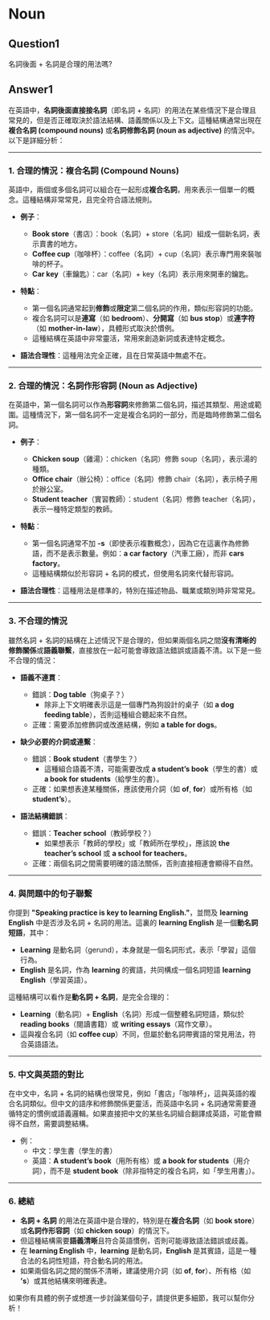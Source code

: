 # Noun

## Question1
名詞後面 + 名詞是合理的用法嗎?

## Answer1
在英語中，**名詞後面直接接名詞**（即名詞 + 名詞）的用法在某些情況下是合理且常見的，但是否正確取決於語法結構、語義關係以及上下文。這種結構通常出現在**複合名詞 (compound nouns)** 或**名詞修飾名詞 (noun as adjective)** 的情況中。以下是詳細分析：

---

### 1. **合理的情況：複合名詞 (Compound Nouns)**
英語中，兩個或多個名詞可以組合在一起形成**複合名詞**，用來表示一個單一的概念。這種結構非常常見，且完全符合語法規則。

- **例子**：
    - **Book store**（書店）：book（名詞）+ store（名詞）組成一個新名詞，表示賣書的地方。
    - **Coffee cup**（咖啡杯）：coffee（名詞）+ cup（名詞）表示專門用來裝咖啡的杯子。
    - **Car key**（車鑰匙）：car（名詞）+ key（名詞）表示用來開車的鑰匙。

- **特點**：
    - 第一個名詞通常起到**修飾**或**限定**第二個名詞的作用，類似形容詞的功能。
    - 複合名詞可以是**連寫**（如 **bedroom**）、**分開寫**（如 **bus stop**）或**連字符**（如 **mother-in-law**），具體形式取決於慣例。
    - 這種結構在英語中非常靈活，常用來創造新詞或表達特定概念。

- **語法合理性**：這種用法完全正確，且在日常英語中無處不在。

---

### 2. **合理的情況：名詞作形容詞 (Noun as Adjective)**
在英語中，第一個名詞可以作為**形容詞**來修飾第二個名詞，描述其類型、用途或範圍。這種情況下，第一個名詞不一定是複合名詞的一部分，而是臨時修飾第二個名詞。

- **例子**：
    - **Chicken soup**（雞湯）：chicken（名詞）修飾 soup（名詞），表示湯的種類。
    - **Office chair**（辦公椅）：office（名詞）修飾 chair（名詞），表示椅子用於辦公室。
    - **Student teacher**（實習教師）：student（名詞）修飾 teacher（名詞），表示一種特定類型的教師。

- **特點**：
    - 第一個名詞通常不加 **-s**（即使表示複數概念），因為它在這裏作為修飾語，而不是表示數量。例如：**a car factory**（汽車工廠），而非 **cars factory**。
    - 這種結構類似於形容詞 + 名詞的模式，但使用名詞來代替形容詞。

- **語法合理性**：這種用法是標準的，特別在描述物品、職業或類別時非常常見。

---

### 3. **不合理的情況**
雖然名詞 + 名詞的結構在上述情況下是合理的，但如果兩個名詞之間**沒有清晰的修飾關係**或**語義聯繫**，直接放在一起可能會導致語法錯誤或語義不清。以下是一些不合理的情況：

- **語義不連貫**：
    - 錯誤：**Dog table**（狗桌子？）
        - 除非上下文明確表示這是一個專門為狗設計的桌子（如 **a dog feeding table**），否則這種組合聽起來不自然。
    - 正確：需要添加修飾詞或改進結構，例如 **a table for dogs**。

- **缺少必要的介詞或連繫**：
    - 錯誤：**Book student**（書學生？）
        - 這種組合語義不清，可能需要改成 **a student’s book**（學生的書）或 **a book for students**（給學生的書）。
    - 正確：如果想表達某種關係，應該使用介詞（如 **of**, **for**）或所有格（如 **student’s**）。

- **語法結構錯誤**：
    - 錯誤：**Teacher school**（教師學校？）
        - 如果想表示「教師的學校」或「教師所在學校」，應該說 **the teacher’s school** 或 **a school for teachers**。
    - 正確：兩個名詞之間需要明確的語法關係，否則直接相連會顯得不自然。

---

### 4. **與問題中的句子聯繫**
你提到 **"Speaking practice is key to learning English."**，並問及 **learning English** 中是否涉及名詞 + 名詞的用法。這裏的 **learning English** 是一個**動名詞短語**，其中：
- **Learning** 是動名詞（gerund），本身就是一個名詞形式，表示「學習」這個行為。
- **English** 是名詞，作為 **learning** 的賓語，共同構成一個名詞短語 **learning English**（學習英語）。

這種結構可以看作是**動名詞 + 名詞**，是完全合理的：
- **Learning**（動名詞）+ **English**（名詞）形成一個整體名詞短語，類似於 **reading books**（閱讀書籍）或 **writing essays**（寫作文章）。
- 這與複合名詞（如 **coffee cup**）不同，但屬於動名詞帶賓語的常見用法，符合英語語法。

---

### 5. **中文與英語的對比**
在中文中，名詞 + 名詞的結構也很常見，例如「書店」「咖啡杯」，這與英語的複合名詞類似。但中文的語序和修飾關係更靈活，而英語中名詞 + 名詞通常需要遵循特定的慣例或語義邏輯。如果直接把中文的某些名詞組合翻譯成英語，可能會顯得不自然，需要調整結構。

- 例：
    - 中文：學生書（學生的書）
    - 英語：**A student’s book**（用所有格）或 **a book for students**（用介詞），而不是 **student book**（除非指特定的複合名詞，如「學生用書」）。

---

### 6. **總結**
- **名詞 + 名詞** 的用法在英語中是合理的，特別是在**複合名詞**（如 **book store**）或**名詞作形容詞**（如 **chicken soup**）的情況下。
- 但這種結構需要**語義清晰**且符合英語慣例，否則可能導致語法錯誤或歧義。
- 在 **learning English** 中，**learning** 是動名詞，**English** 是其賓語，這是一種合法的名詞性短語，符合動名詞的用法。
- 如果兩個名詞之間的關係不清晰，建議使用介詞（如 **of**, **for**）、所有格（如 **’s**）或其他結構來明確表達。

如果你有具體的例子或想進一步討論某個句子，請提供更多細節，我可以幫你分析！